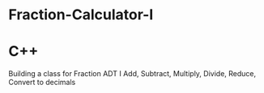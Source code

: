 # Fraction-Calculator-I
# C++
Building a class for Fraction ADT I
Add, Subtract, Multiply, Divide, Reduce, Convert to decimals
